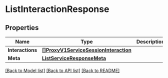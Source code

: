 # ListInteractionResponse

## Properties

Name | Type | Description | Notes
------------ | ------------- | ------------- | -------------
**Interactions** | [**[]ProxyV1ServiceSessionInteraction**](proxy.v1.service.session.interaction.md) |  |[optional] 
**Meta** | [**ListServiceResponseMeta**](ListServiceResponse_meta.md) |  |[optional] 

[[Back to Model list]](../README.md#documentation-for-models) [[Back to API list]](../README.md#documentation-for-api-endpoints) [[Back to README]](../README.md)


